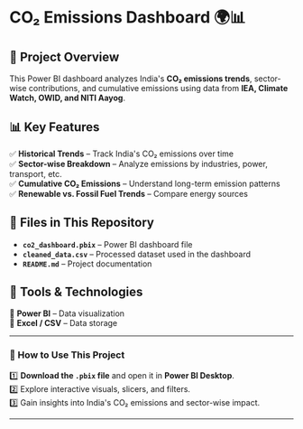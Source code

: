 # CO₂ Emissions Dashboard 🌍📊  

## 📌 Project Overview  
This Power BI dashboard analyzes India's **CO₂ emissions trends**, sector-wise contributions, and cumulative emissions using data from **IEA, Climate Watch, OWID, and NITI Aayog**.  

## 📊 Key Features  
✅ **Historical Trends** – Track India's CO₂ emissions over time  
✅ **Sector-wise Breakdown** – Analyze emissions by industries, power, transport, etc.  
✅ **Cumulative CO₂ Emissions** – Understand long-term emission patterns  
✅ **Renewable vs. Fossil Fuel Trends** – Compare energy sources  

## 📂 Files in This Repository  
- **`co2_dashboard.pbix`** – Power BI dashboard file  
- **`cleaned_data.csv`** – Processed dataset used in the dashboard  
- **`README.md`** – Project documentation  

## 🚀 Tools & Technologies  
🔹 **Power BI** – Data visualization  
🔹 **Excel / CSV** – Data storage  

---

### **📌 How to Use This Project**
1️⃣ **Download the `.pbix` file** and open it in **Power BI Desktop**.  
2️⃣ Explore interactive visuals, slicers, and filters.  
3️⃣ Gain insights into India's CO₂ emissions and sector-wise impact.  

---
 
